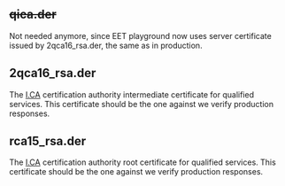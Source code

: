 
## <del>qica.der</del>
Not needed anymore, since EET playground now uses server certificate issued by 2qca16_rsa.der, the same as in production.

## 2qca16_rsa.der
The [I.CA](http://www.ica.cz/English) certification authority intermediate certificate for qualified services. This 
certificate should be the one against we verify production responses.

## rca15_rsa.der
The [I.CA](http://www.ica.cz/English) certification authority root certificate for qualified services. This 
certificate should be the one against we verify production responses.